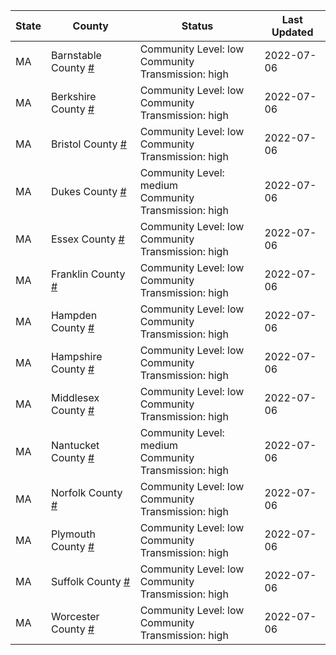 State | County | Status | Last Updated
--- | --- | --- | --- 
MA | Barnstable County <a href="#barnstable_county">#</a> | <a name="barnstable_county"></a>Community Level: low<br/>Community Transmission: high | 2022-07-06
MA | Berkshire County <a href="#berkshire_county">#</a> | <a name="berkshire_county"></a>Community Level: low<br/>Community Transmission: high | 2022-07-06
MA | Bristol County <a href="#bristol_county">#</a> | <a name="bristol_county"></a>Community Level: low<br/>Community Transmission: high | 2022-07-06
MA | Dukes County <a href="#dukes_county">#</a> | <a name="dukes_county"></a>Community Level: medium<br/>Community Transmission: high | 2022-07-06
MA | Essex County <a href="#essex_county">#</a> | <a name="essex_county"></a>Community Level: low<br/>Community Transmission: high | 2022-07-06
MA | Franklin County <a href="#franklin_county">#</a> | <a name="franklin_county"></a>Community Level: low<br/>Community Transmission: high | 2022-07-06
MA | Hampden County <a href="#hampden_county">#</a> | <a name="hampden_county"></a>Community Level: low<br/>Community Transmission: high | 2022-07-06
MA | Hampshire County <a href="#hampshire_county">#</a> | <a name="hampshire_county"></a>Community Level: low<br/>Community Transmission: high | 2022-07-06
MA | Middlesex County <a href="#middlesex_county">#</a> | <a name="middlesex_county"></a>Community Level: low<br/>Community Transmission: high | 2022-07-06
MA | Nantucket County <a href="#nantucket_county">#</a> | <a name="nantucket_county"></a>Community Level: medium<br/>Community Transmission: high | 2022-07-06
MA | Norfolk County <a href="#norfolk_county">#</a> | <a name="norfolk_county"></a>Community Level: low<br/>Community Transmission: high | 2022-07-06
MA | Plymouth County <a href="#plymouth_county">#</a> | <a name="plymouth_county"></a>Community Level: low<br/>Community Transmission: high | 2022-07-06
MA | Suffolk County <a href="#suffolk_county">#</a> | <a name="suffolk_county"></a>Community Level: low<br/>Community Transmission: high | 2022-07-06
MA | Worcester County <a href="#worcester_county">#</a> | <a name="worcester_county"></a>Community Level: low<br/>Community Transmission: high | 2022-07-06
